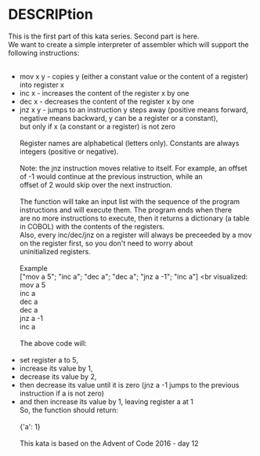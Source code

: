 # DESCRIPtion

This is the first part of this kata series. Second part is here.
<br>
We want to create a simple interpreter of assembler which will support the following instructions:
<br><br>

- mov x y - copies y (either a constant value or the content of a register) into register x
  <br>
- inc x - increases the content of the register x by one
  <br>
- dec x - decreases the content of the register x by one
  <br>
- jnz x y - jumps to an instruction y steps away (positive means forward, negative means backward, y can be a register or a constant),
  <br>
  but only if x (a constant or a register) is not zero
  <br><br>
  Register names are alphabetical (letters only). Constants are always integers (positive or negative).
  <br><br>
  Note: the jnz instruction moves relative to itself. For example, an offset of -1 would continue at the previous instruction, while an
  <br>
  offset of 2 would skip over the next instruction.
  <br><br>
  The function will take an input list with the sequence of the program instructions and will execute them. The program ends when there
  <br>
  are no more instructions to execute, then it returns a dictionary (a table in COBOL) with the contents of the registers.
  <br>
  Also, every inc/dec/jnz on a register will always be preceeded by a mov on the register first, so you don't need to worry about
  <br>
  uninitialized registers.
  <br><br>
  Example
  <br>
  ["mov a 5"; "inc a"; "dec a"; "dec a"; "jnz a -1"; "inc a"]
  <br
  visualized:
  <br>
  mov a 5
  <br>
  inc a
  <br>
  dec a
  <br>
  dec a
  <br>
  jnz a -1
  <br>
  inc a
  <br><br>
  The above code will:
  <br><br>
- set register a to 5,
  <br>
- increase its value by 1,
  <br>
- decrease its value by 2,
  <br>
- then decrease its value until it is zero (jnz a -1 jumps to the previous instruction if a is not zero)
  <br>
- and then increase its value by 1, leaving register a at 1
  <br>
  So, the function should return:
  <br><br>
  {'a': 1}
  <br><br>
  This kata is based on the Advent of Code 2016 - day 12
